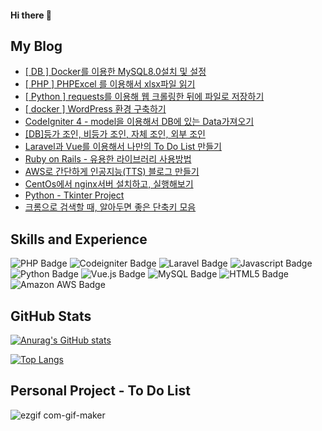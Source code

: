 #### Hi there 👋
<!-- ## Portfolio Web Site -->
<!-- ![포트폴리오웹사이트_최종](https://user-images.githubusercontent.com/65009016/136656991-f64a6c72-40be-4fd3-8775-887fb55d14b9.gif) -->



## My Blog
- <a href="https://bill1224.tistory.com/432">[ DB ] Docker를 이용한 MySQL8.0설치 및 설정
- <a href="https://bill1224.tistory.com/409">[ PHP ] PHPExcel 를 이용해서 xlsx파일 읽기</a>
- <a href="https://bill1224.tistory.com/378">[ Python ] requests를 이용해 웹 크롤링한 뒤에 파일로 저장하기</a>
- <a href="https://bill1224.tistory.com/355">[ docker ] WordPress 환경 구축하기</a>
- <a href="https://bill1224.tistory.com/354">CodeIgniter 4 - model을 이용해서 DB에 있는 Data가져오기</a>
- <a href="https://bill1224.tistory.com/348">[DB]등가 조인, 비등가 조인, 자체 조인, 외부 조인</a>
- <a href="https://bill1224.tistory.com/312">Laravel과 Vue를 이용해서 나만의 To Do List 만들기</a>
- <a href="https://bill1224.tistory.com/328">Ruby on Rails - 유용한 라이브러리 사용방법</a>
- <a href="https://bill1224.tistory.com/296">AWS로 간단하게 인공지능(TTS) 블로그 만들기</a>
- <a href="https://bill1224.tistory.com/340">CentOs에서 nginx서버 설치하고, 실행해보기</a>
- <a href="https://bill1224.tistory.com/248">Python - Tkinter Project</a>
- <a href="https://bill1224.tistory.com/267">크롬으로 검색할 때, 알아두면 좋은 단축키 모음</a>
  

## Skills and Experience

![PHP Badge](http://img.shields.io/badge/PHP-777BB4.svg?&style=for-the-badge&logo=PHP&logoColor=white)
![Codeigniter Badge](http://img.shields.io/badge/Codeigniter-FF2D20.svg?&style=for-the-badge&logo=Codeigniter&logoColor=white)
![Laravel Badge](http://img.shields.io/badge/Laravel-FF2D20.svg?&style=for-the-badge&logo=Laravel&logoColor=white)
![Javascript Badge](http://img.shields.io/badge/Javascript-777BB4.svg?&style=for-the-badge&logo=Javascript&logoColor=white)
![Python Badge](http://img.shields.io/badge/Python-3776AB.svg?&style=for-the-badge&logo=Python&logoColor=white)
![Vue.js Badge](http://img.shields.io/badge/Vue.js-4FC08D.svg?&style=for-the-badge&logo=Vue.js&logoColor=white)
![MySQL Badge](http://img.shields.io/badge/MySQL-4479A1.svg?&style=for-the-badge&logo=MySQL&logoColor=white)
![HTML5 Badge](http://img.shields.io/badge/HTML5-E34F26.svg?&style=for-the-badge&logo=HTML5&logoColor=white)
<span style="text-align: center">![Amazon AWS Badge](http://img.shields.io/badge/Amazon-AWS-232F3E.svg?&style=for-the-badge&logo=Amazon-AWS&logoColor=white)</span>


## GitHub Stats

[![Anurag's GitHub stats](https://github-readme-stats.vercel.app/api?username=jongin1004&show_icons=true&theme=tokyonight&include_all_commits=true&count_private=true)](https://github.com/anuraghazra/github-readme-stats)

[![Top Langs](https://github-readme-stats.vercel.app/api/top-langs/?username=jongin1004&layout=compact&theme=tokyonight)](https://github.com/anuraghazra/github-readme-stats)



## Personal Project - To Do List 

![ezgif com-gif-maker](https://user-images.githubusercontent.com/65009016/131626790-f08ab2c7-1124-471e-8f73-555417896646.gif)

